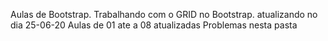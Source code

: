 Aulas de Bootstrap.
Trabalhando com o GRID no Bootstrap.
atualizando no dia 25-06-20
Aulas de 01 ate a 08 atualizadas
Problemas nesta pasta

